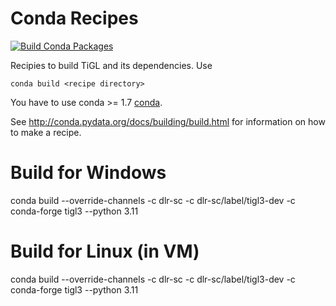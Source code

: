 # Conda Recipes

[![Build Conda Packages](https://github.com/DLR-SC/tigl-conda/actions/workflows/build-conda-packages.yml/badge.svg)](https://github.com/DLR-SC/tigl-conda/actions/workflows/build-conda-packages.yml)

Recipies to build TiGL and its dependencies.  Use

    conda build <recipe directory>

You have to use conda >= 1.7
[conda](https://github.com/continuumio/conda).

See http://conda.pydata.org/docs/building/build.html for information on how to make a recipe.


# Build for Windows

conda build --override-channels -c dlr-sc -c dlr-sc/label/tigl3-dev -c conda-forge tigl3 --python 3.11

# Build for Linux (in VM)

conda build --override-channels -c dlr-sc -c dlr-sc/label/tigl3-dev -c conda-forge tigl3 --python 3.11
